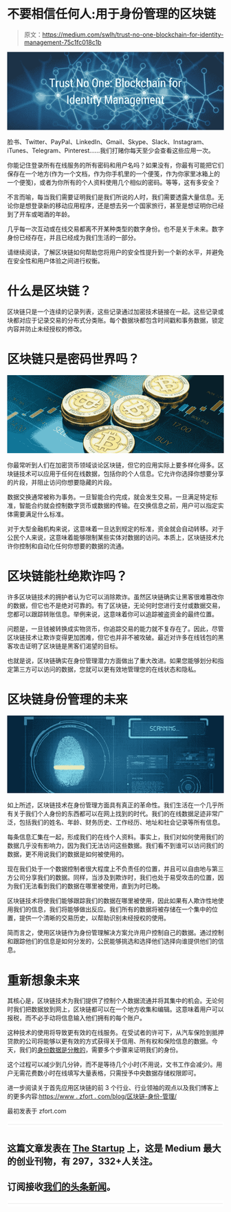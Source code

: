 # 不要相信任何人:用于身份管理的区块链

> 原文：<https://medium.com/swlh/trust-no-one-blockchain-for-identity-management-75c1fc018c1b>

![](img/e6ab48627b49fc55381642adfc1cd56d.png)

脸书、Twitter、PayPal、LinkedIn、Gmail、Skype、Slack、Instagram、iTunes、Telegram、Pinterest……我们打赌你每天至少会查看这些应用一次。

你能记住登录所有在线服务的所有密码和用户名吗？如果没有，你最有可能把它们保存在一个地方(作为一个文档，作为你手机里的一个便笺，作为你家里冰箱上的一个便笺)，或者为你所有的个人资料使用几个相似的密码。等等，这有多安全？

不言而喻，每当我们需要证明我们是我们所说的人时，我们需要透露大量信息。无论你是想登录新的移动应用程序，还是想去另一个国家旅行，甚至是想证明你已经到了开车或喝酒的年龄。

几乎每一次互动或在线交易都离不开某种类型的数字身份。也不是关于未来。数字身份已经存在，并且已经成为我们生活的一部分。

请继续阅读，了解区块链如何帮助您将用户的安全性提升到一个新的水平，并避免在安全性和用户体验之间进行权衡。

# 什么是区块链？

区块链只是一个连续的记录列表，这些记录通过加密技术链接在一起。这些记录或块都对应于记录交易的分布式分类账。每个数据块都包含时间戳和事务数据，锁定内容并防止未经授权的修改。

# 区块链只是密码世界吗？

![](img/81e9cfc2ec52c9266075a5602a494123.png)

你最常听到人们在加密货币领域谈论区块链，但它的应用实际上要多样化得多。区块链技术可以应用于任何在线数据，包括你的个人信息。它允许你选择你想要分享的片段，并阻止访问你想要隐藏的片段。

数据交换通常被称为事务。一旦智能合约完成，就会发生交易。一旦满足特定标准，智能合约就会控制数字货币或数据的传输。在交换信息之前，用户可以指定实体需要满足什么标准。

对于大型金融机构来说，这意味着一旦达到规定的标准，资金就会自动转移。对于公民个人来说，这意味着能够限制某些实体对数据的访问。本质上，区块链技术允许你控制和自动化任何你想要的数据的流通。

# 区块链能杜绝欺诈吗？

许多区块链技术的拥护者认为它可以消除欺诈。虽然区块链确实让黑客很难篡改你的数据，但它也不是绝对可靠的。有了区块链，无论何时您进行支付或数据交易，您都可以跟踪转账信息。举例来说，这意味着你可以追踪被盗资金的最终位置。

问题是，一旦钱被转换成实物货币，你追踪交易的能力就不复存在了。因此，尽管区块链技术让欺诈变得更加困难，但它也并非不被攻破。最近对许多在线钱包的黑客攻击证明了区块链是黑客们渴望的目标。

也就是说，区块链确实在身份管理潜力方面做出了重大改进。如果您能够划分和指定第三方可以访问的数据，您就可以更有效地管理您的在线状态和隐私。

# 区块链身份管理的未来

![](img/5ec4938ccc229db211fbb6e79a680481.png)

如上所述，区块链技术在身份管理方面具有真正的革命性。我们生活在一个几乎所有关于我们个人身份的东西都可以在网上找到的时代。我们的在线数据足迹非常广泛，包括我们的姓名、年龄、财务历史、工作经历、地址和社会记录等所有信息。

每条信息汇集在一起，形成我们的在线个人资料。事实上，我们对如何使用我们的数据几乎没有影响力，因为我们无法访问这些数据。我们看不到谁可以访问我们的数据，更不用说我们的数据是如何被使用的。

现在我们处于一个数据控制者很大程度上不负责任的位置，并且可以自由地与第三方公司分享我们的数据。同样，当涉及到欺诈时，我们也处于易受攻击的位置，因为我们无法看到我们的数据在哪里被使用，直到为时已晚。

区块链技术将使我们能够跟踪我们的数据在哪里被使用，因此如果有人欺诈性地使用我们的信息，我们将能够做出反应。我们所有的数据将被存储在一个集中的位置，提供一个清晰的交易历史，以帮助识别未经授权的使用。

简而言之，使用区块链作为身份管理解决方案允许用户控制自己的数据。通过控制和跟踪他们的信息是如何分发的，公民能够挑选和选择他们选择向谁提供他们的信息。

# 重新想象未来

其核心是，区块链技术为我们提供了控制个人数据流通并将其集中的机会。无论何时我们把数据放到网上，区块链都可以在一个地方收集和编辑。这意味着用户可以报税，而不必手动将信息输入他们拥有的每个账户。

这种技术的使用将导致更有效的在线服务。在受试者的许可下，从汽车保险到抵押贷款的公司将能够以更有效的方式获得关于信用、所有权和保险信息的数据。今天，我们的[身份数据是分散的](https://www.altoros.com/blog/the-journey-to-a-self-sovereign-digital-identity-built-on-a-blockchain/)，需要多个步骤来证明我们的身份。

这个过程可以减少到几分钟，而不是等待几个小时(不用说，文书工作会减少)。用户无需花费数小时在线填写大量表格，只需授予中央数据存储权限即可。

进一步阅读关于首先应用区块链的前 3 个行业、行业领袖的观点以及我们博客上的更多内容:[https://www . zfort . com/blog/区块链-身份-管理/](https://www.zfort.com/blog/blockchain-for-identity-management/)

最初发表于 zfort.com

![](img/731acf26f5d44fdc58d99a6388fe935d.png)

## 这篇文章发表在 [The Startup](https://medium.com/swlh) 上，这是 Medium 最大的创业刊物，有 297，332+人关注。

## 订阅接收[我们的头条新闻](http://growthsupply.com/the-startup-newsletter/)。

![](img/731acf26f5d44fdc58d99a6388fe935d.png)